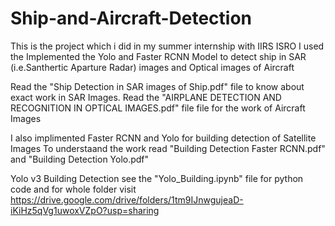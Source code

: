 # Ship-and-Aircraft-Detection
This is the project which i did in my summer internship with IIRS ISRO
I used the Implemented the Yolo and Faster RCNN Model to detect ship in SAR (i.e.Santhertic Aparture Radar) images and Optical images of Aircraft

Read the "Ship Detection in SAR images of Ship.pdf" file to know about exact work in SAR Images.
Read the "AIRPLANE DETECTION AND RECOGNITION IN OPTICAL IMAGES.pdf" file file for the work of Aircraft Images

I also implimented Faster RCNN and Yolo for building detection of Satellite Images  To understaand the work read "Building Detection Faster RCNN.pdf" and "Building Detection Yolo.pdf"


Yolo v3 Building Detection 
see the "Yolo_Building.ipynb" file for python code and for whole folder visit https://drive.google.com/drive/folders/1tm9IJnwgujeaD-iKiHz5qVg1uwoxVZpO?usp=sharing


